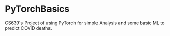 # PyTorchBasics
CS639's Project of using PyTorch for simple Analysis and some basic ML to predict COVID deaths.
